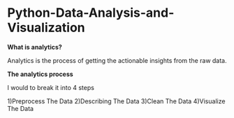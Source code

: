 # Python-Data-Analysis-and-Visualization

**What is analytics?**

Analytics is the process of getting the actionable insights from the raw data.

**The analytics process**

I would to break it into 4 steps

1)Preprocess The Data  2)Describing The Data  3)Clean The Data  4)Visualize The Data
